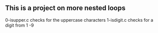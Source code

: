 ## This is a project on more nested loops
0-isupper.c checks for the uppercase characters
1-isdigit.c checks for a digit from 1 -9
